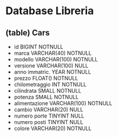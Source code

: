 # Database Libreria

## (table) Cars

- id                BIGINT NOTNULL
- marca             VARCHAR(40) NOTNULL
- modello           VARCHAR(100) NOTNULL
- versione          VARCHAR(100) NULL
- anno immatric.    YEAR NOTNULL
- prezzo            FLOAT() NOTNULL
- chilometraggio    INT NOTNULL
- cilindrata        SMALL NOTNULL
- potenza           SMALL <!-- cv/kw --> NOTNULL
- alimentazione     VARCHAR(100) NOTNULL
- cambio            VARCHAR(20) NULL 
- numero porte      TINYINT NULL 
- numero posti      TINYINT NULL 
- colore            VARCHAR(20) NOTNULL

           
